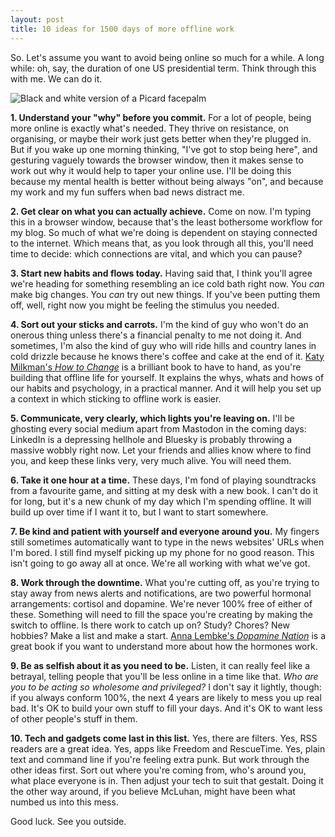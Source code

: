 ```yaml
---
layout: post
title: 10 ideas for 1500 days of more offline work
---
```


So. 
Let's assume you want to avoid being online so much for a while. 
A long while: oh, say, the duration of one US presidential term.
Think through this with me. We can do it.

![Black and white version of a Picard facepalm](https://vic-kostrzewski.github.io/images/facepalm.JPG)

**1. Understand your "why" before you commit.** For a lot of people, being more online is exactly what's needed. They thrive on resistance, on organising, or maybe their work just gets better when they're plugged in. But if you wake up one morning thinking, "I've got to stop being here", and gesturing vaguely towards the browser window, then it makes sense to work out why it would help to taper your online use. I'll be doing this because my mental health is better without being always "on", and because my work and my fun suffers when bad news distract me.

**2. Get clear on what you can actually achieve.** Come on now. I'm typing this in a browser window, because that's the least bothersome workflow for my blog. So much of what we're doing is dependent on staying connected to the internet. Which means that, as you look through all this, you'll need time to decide: which connections are vital, and which you can pause?

**3. Start new habits and flows today.** Having said that, I think you'll agree we're heading for something resembling an ice cold bath right now. You *can* make big changes. You *can* try out new things. If you've been putting them off, well, right now you might be feeling the stimulus you needed.

**4. Sort out your sticks and carrots.** I'm the kind of guy who won't do an onerous thing unless there's a financial penalty to me not doing it. And sometimes, I'm also the kind of guy who will ride hills and country lanes in cold drizzle because he knows there's coffee and cake at the end of it. [Katy Milkman's *How to Change*](https://www.katymilkman.com/book/) is a brilliant book to have to hand, as you're building that offline life for yourself. It explains the whys, whats and hows of our habits and psychology, in a practical manner. And it will help you set up a context in which sticking to offline work is easier.

**5. Communicate, very clearly, which lights you're leaving on.** I'll be ghosting every social medium apart from Mastodon in the coming days: LinkedIn is a depressing hellhole and Bluesky is probably throwing a massive wobbly right now. Let your friends and allies know where to find you, and keep these links very, very much alive. You will need them.

**6. Take it one hour at a time.** These days, I'm fond of playing soundtracks from a favourite game, and sitting at my desk with a new book. I can't do it for long, but it's a new chunk of my day which I'm spending offline. It will build up over time if I want it to, but I want to start somewhere.

**7. Be kind and patient with yourself and everyone around you.** My fingers still sometimes automatically want to type in the news websites' URLs when I'm bored. I still find myself picking up my phone for no good reason. This isn't going to go away all at once. We're all working with what we've got.

**8. Work through the downtime.** What you're cutting off, as you're trying to stay away from news alerts and notifications, are two powerful hormonal arrangements: cortisol and dopamine. We're never 100% free of either of these. Something will need to fill the space you're creating by making the switch to offline. Is there work to catch up on? Study? Chores? New hobbies? Make a list and make a start. [Anna Lembke's *Dopamine Nation*](https://www.annalembke.com/dopamine-nation) is a great book if you want to understand more about how the hormones work.

**9. Be as selfish about it as you need to be.** Listen, it can really feel like a betrayal, telling people that you'll be less online in a time like that. *Who are you to be acting so wholesome and privileged?* I don't say it lightly, though: if you always conform 100%, the next 4 years are likely to mess you up real bad. It's OK to build your own stuff to fill your days. And it's OK to want less of other people's stuff in them.

**10. Tech and gadgets come last in this list.** Yes, there are filters. Yes, RSS readers are a great idea. Yes, apps like Freedom and RescueTime. Yes, plain text and command line if you're feeling extra punk. But work through the other ideas first. Sort out where you're coming from, who's around you, what place everyone is in. Then adjust your tech to suit that gestalt. Doing it the other way around, if you believe McLuhan, might have been what numbed us into this mess.

Good luck. See you outside.
